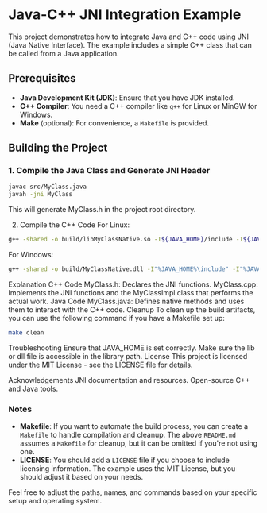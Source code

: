 # Java-C++ JNI Integration Example

This project demonstrates how to integrate Java and C++ code using JNI (Java Native Interface). The example includes a simple C++ class that can be called from a Java application.



## Prerequisites

- **Java Development Kit (JDK)**: Ensure that you have JDK installed.
- **C++ Compiler**: You need a C++ compiler like `g++` for Linux or MinGW for Windows.
- **Make** (optional): For convenience, a `Makefile` is provided.

## Building the Project

### 1. Compile the Java Class and Generate JNI Header

```sh
javac src/MyClass.java
javah -jni MyClass
```
This will generate MyClass.h in the project root directory.

2. Compile the C++ Code
For Linux:
```sh
g++ -shared -o build/libMyClassNative.so -I${JAVA_HOME}/include -I${JAVA_HOME}/include/linux cpp/MyClass.cpp
```
For Windows:
```sh
g++ -shared -o build/MyClassNative.dll -I"%JAVA_HOME%\include" -I"%JAVA_HOME%\include\win32" cpp/MyClass.cpp
```
Explanation
C++ Code
MyClass.h: Declares the JNI functions.
MyClass.cpp: Implements the JNI functions and the MyClassImpl class that performs the actual work.
Java Code
MyClass.java: Defines native methods and uses them to interact with the C++ code.
Cleanup
To clean up the build artifacts, you can use the following command if you have a Makefile set up:
```sh
make clean
```
Troubleshooting
Ensure that JAVA_HOME is set correctly.
Make sure the lib or dll file is accessible in the library path.
License
This project is licensed under the MIT License - see the LICENSE file for details.

Acknowledgements
JNI documentation and resources.
Open-source C++ and Java tools.


### Notes

- **Makefile**: If you want to automate the build process, you can create a `Makefile` to handle compilation and cleanup. The above `README.md` assumes a `Makefile` for cleanup, but it can be omitted if you're not using one.
- **LICENSE**: You should add a `LICENSE` file if you choose to include licensing information. The example uses the MIT License, but you should adjust it based on your needs.

Feel free to adjust the paths, names, and commands based on your specific setup and operating system.
